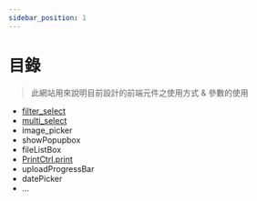 ```yaml
---
sidebar_position: 1
---
```


# 目錄

> 此網站用來說明目前設計的前端元件之使用方式 & 參數的使用

- [filter_select](filter_select)
- [multi_select](multi_select)
- image_picker
- showPopupbox
- fileListBox
- [PrintCtrl.print](print)
- uploadProgressBar
- datePicker
- ...
